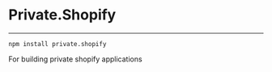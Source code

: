 # Private.Shopify
--------------------

`npm install private.shopify`

For building private shopify applications
